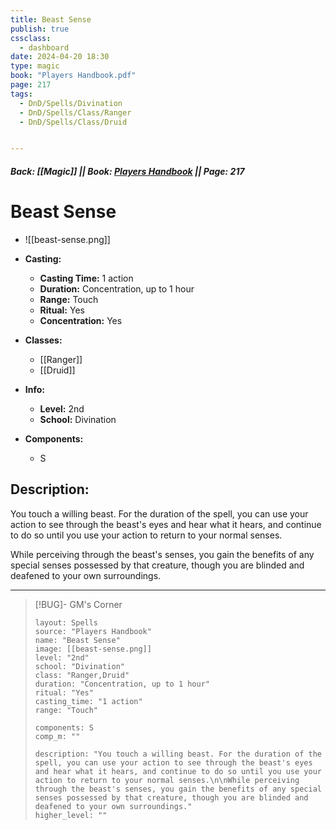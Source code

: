 ```yaml
---
title: Beast Sense
publish: true
cssclass:
  - dashboard
date: 2024-04-20 18:30
type: magic
book: "Players Handbook.pdf"
page: 217
tags:
  - DnD/Spells/Divination
  - DnD/Spells/Class/Ranger
  - DnD/Spells/Class/Druid


---
```


##### Back: [[Magic]] || Book: [Players Handbook](https://drive.google.com/drive/folders/1O5bhpYizcIT5xxAoLOuzCRht_PVS7VSG?usp=sharing) || Page: 217

# Beast Sense
- ![[beast-sense.png]]
- **Casting:**
    - **Casting Time:** 1 action
    - **Duration:** Concentration, up to 1 hour
    - **Range:** Touch
    - **Ritual:** Yes
    - **Concentration:** Yes
- **Classes:**
    - [[Ranger]]
    - [[Druid]]

- **Info:**
    - **Level:** 2nd
    - **School:** Divination
- **Components:**
    - S


## Description:
You touch a willing beast. For the duration of the spell, you can use your action to see through the beast's eyes and hear what it hears, and continue to do so until you use your action to return to your normal senses.

While perceiving through the beast's senses, you gain the benefits of any special senses possessed by that creature, though you are blinded and deafened to your own surroundings.



---

> [!BUG]- GM's Corner
>
> ```statblock
> layout: Spells
> source: "Players Handbook"
> name: "Beast Sense"
> image: [[beast-sense.png]]
> level: "2nd"
> school: "Divination"
> class: "Ranger,Druid"
> duration: "Concentration, up to 1 hour"
> ritual: "Yes"
> casting_time: "1 action"
> range: "Touch"
>
> components: S
> comp_m: ""
>
> description: "You touch a willing beast. For the duration of the spell, you can use your action to see through the beast's eyes and hear what it hears, and continue to do so until you use your action to return to your normal senses.\n\nWhile perceiving through the beast's senses, you gain the benefits of any special senses possessed by that creature, though you are blinded and deafened to your own surroundings."
> higher_level: ""
> ```
